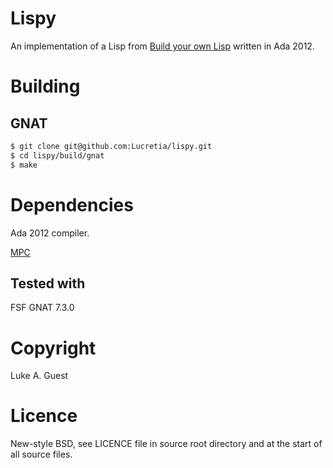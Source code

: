 # Lispy

An implementation of a Lisp from [Build your own Lisp](http://www.buildyourownlisp.com) written in Ada 2012.

# Building

## GNAT

```bash
$ git clone git@github.com:Lucretia/lispy.git
$ cd lispy/build/gnat
$ make
```

# Dependencies

Ada 2012 compiler.

[MPC](https://github.com/orangeduck/mpc.git)

## Tested with

FSF GNAT 7.3.0

# Copyright

Luke A. Guest

# Licence

New-style BSD, see LICENCE file in source root directory and at the start of all source files.
